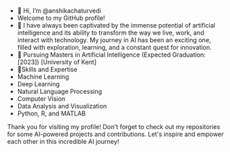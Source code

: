 - 👋 Hi, I’m @anshikachaturvedi
- Welcome to my GitHub profile!
- 👀 I have always been captivated by the immense potential of artificial intelligence and its ability to transform the way we live, work, and interact with technology.
  My journey in AI has been an exciting one, filled with exploration, learning, and a constant quest for innovation.
- 🌱 Pursuing Masters in Artificial Intelligence (Expected Graduation:[2023])   [University of Kent]
- 💞️Skills and Expertise
- Machine Learning
- Deep Learning
- Natural Language Processing
- Computer Vision
- Data Analysis and Visualization
- Python, R, and MATLAB


Thank you for visiting my profile! Don't forget to check out my repositories for some AI-powered projects and contributions. Let's inspire and empower each other in this incredible AI journey!
